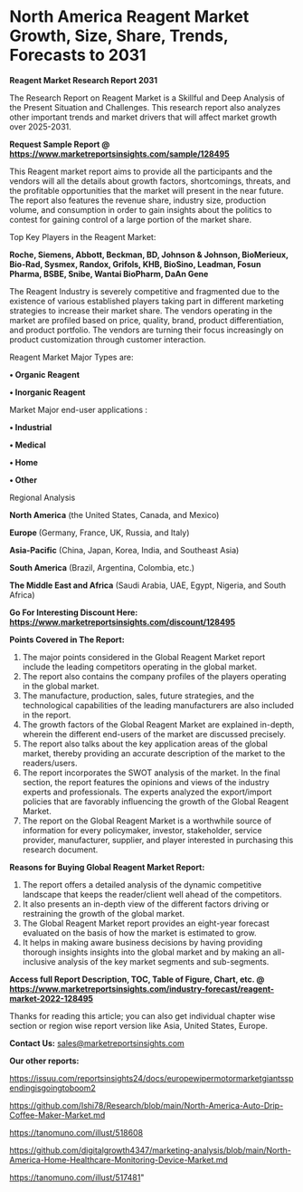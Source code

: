 # North America Reagent Market Growth, Size, Share, Trends, Forecasts to 2031

<strong>Reagent Market Research Report 2031</strong>

The Research Report on Reagent Market is a Skillful and Deep Analysis of the Present Situation and Challenges. This research report also analyzes other important trends and market drivers that will affect market growth over 2025-2031.

<strong>Request Sample Report @ <a href=https://www.marketreportsinsights.com/sample/128495>https://www.marketreportsinsights.com/sample/128495</a></strong>

This Reagent market report aims to provide all the participants and the vendors will all the details about growth factors, shortcomings, threats, and the profitable opportunities that the market will present in the near future. The report also features the revenue share, industry size, production volume, and consumption in order to gain insights about the politics to contest for gaining control of a large portion of the market share.

Top Key Players in the Reagent Market:

<strong>Roche, Siemens, Abbott, Beckman, BD, Johnson & Johnson, BioMerieux, Bio-Rad, Sysmex, Randox, Grifols, KHB, BioSino, Leadman, Fosun Pharma, BSBE, Snibe, Wantai BioPharm, DaAn Gene</strong>

The Reagent Industry is severely competitive and fragmented due to the existence of various established players taking part in different marketing strategies to increase their market share. The vendors operating in the market are profiled based on price, quality, brand, product differentiation, and product portfolio. The vendors are turning their focus increasingly on product customization through customer interaction.

Reagent Market Major Types are:

<strong>• Organic Reagent

• Inorganic Reagent</strong>

Market Major end-user applications :

<strong>• Industrial

• Medical

• Home

• Other</strong>

Regional Analysis

</u><strong><b>North America</b></strong> (the United States, Canada, and Mexico)

<strong><b>Europe </b></strong>(Germany, France, UK, Russia, and Italy)

<strong><b>Asia-Pacific</b></strong> (China, Japan, Korea, India, and Southeast Asia)

<strong><b>South America</b></strong> (Brazil, Argentina, Colombia, etc.)

<strong><b>The Middle East and Africa</b></strong> (Saudi Arabia, UAE, Egypt, Nigeria, and South Africa)

<strong>Go For Interesting Discount Here: <a href=https://www.marketreportsinsights.com/discount/128495>https://www.marketreportsinsights.com/discount/128495</a></strong>

<strong>Points Covered in The Report:</strong>
<ol>
  <li>The major points considered in the Global Reagent Market report include the leading competitors operating in the global market.</li>
  <li>The report also contains the company profiles of the players operating in the global market.</li>
  <li>The manufacture, production, sales, future strategies, and the technological capabilities of the leading manufacturers are also included in the report.</li>
  <li>The growth factors of the Global Reagent Market are explained in-depth, wherein the different end-users of the market are discussed precisely.</li>
  <li>The report also talks about the key application areas of the global market, thereby providing an accurate description of the market to the readers/users.</li>
  <li>The report incorporates the SWOT analysis of the market. In the final section, the report features the opinions and views of the industry experts and professionals. The experts analyzed the export/import policies that are favorably influencing the growth of the Global Reagent Market.</li>
  <li>The report on the Global Reagent Market is a worthwhile source of information for every policymaker, investor, stakeholder, service provider, manufacturer, supplier, and player interested in purchasing this research document.</li>
</ol>
<strong>Reasons for Buying Global Reagent Market Report:</strong>

<ol>
  <li>The report offers a detailed analysis of the dynamic competitive landscape that keeps the reader/client well ahead of the competitors.</li>
  <li>It also presents an in-depth view of the different factors driving or restraining the growth of the global market.</li>
  <li>The Global Reagent Market report provides an eight-year forecast evaluated on the basis of how the market is estimated to grow.</li>
  <li>It helps in making aware business decisions by having providing thorough insights insights into the global market and by making an all-inclusive analysis of the key market segments and sub-segments.</li>
</ol>
<strong>Access full Report Description, TOC, Table of Figure, Chart, etc. @ <a href=https://www.marketreportsinsights.com/industry-forecast/reagent-market-2022-128495>https://www.marketreportsinsights.com/industry-forecast/reagent-market-2022-128495</a></strong>


Thanks for reading this article; you can also get individual chapter wise section or region wise report version like Asia, United States, Europe.

<strong>Contact Us:</strong>
sales@marketreportsinsights.com

<strong>Our other reports:</strong>

<a href=https://issuu.com/reportsinsights24/docs/europewipermotormarketgiantsspendingisgoingtoboom2>https://issuu.com/reportsinsights24/docs/europewipermotormarketgiantsspendingisgoingtoboom2</a>

<a href=https://github.com/Ishi78/Research/blob/main/North-America-Auto-Drip-Coffee-Maker-Market.md>https://github.com/Ishi78/Research/blob/main/North-America-Auto-Drip-Coffee-Maker-Market.md</a>

<a href=https://tanomuno.com/illust/518608>https://tanomuno.com/illust/518608</a>

<a href=https://github.com/digitalgrowth4347/marketing-analysis/blob/main/North-America-Home-Healthcare-Monitoring-Device-Market.md>https://github.com/digitalgrowth4347/marketing-analysis/blob/main/North-America-Home-Healthcare-Monitoring-Device-Market.md</a>

<a href=https://tanomuno.com/illust/517481>https://tanomuno.com/illust/517481</a>"
